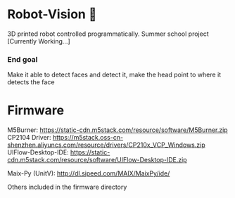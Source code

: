# Robot-Vision 🤖 
3D printed robot controlled programmatically. Summer school project [Currently Working...]


### End goal
Make it able to detect faces and detect it, make the head point to where it detects the face



# Firmware

M5Burner:  https://static-cdn.m5stack.com/resource/software/M5Burner.zip
CP2104 Driver: https://m5stack.oss-cn-shenzhen.aliyuncs.com/resource/drivers/CP210x_VCP_Windows.zip
UIFlow-Desktop-IDE: https://static-cdn.m5stack.com/resource/software/UIFlow-Desktop-IDE.zip

Maix-Py (UnitV): http://dl.sipeed.com/MAIX/MaixPy/ide/

Others included in the firmware directory
